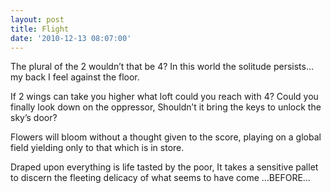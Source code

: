 ```yaml
---
layout: post
title: Flight
date: '2010-12-13 08:07:00'
---
```


The plural of the 2
wouldn’t that be 4?
In this world the solitude persists…
my back I feel against the floor.

If 2 wings can take you higher
what loft could you reach with 4?
Could you finally look down
on the oppressor,
Shouldn’t it bring the keys
to unlock the sky’s door?

Flowers will bloom
without a thought given to the score,
playing on a global field
yielding only to that which is in store.

Draped upon everything is life tasted by the poor,
It takes a sensitive pallet
to discern the fleeting delicacy
of what seems to have come
…BEFORE…

